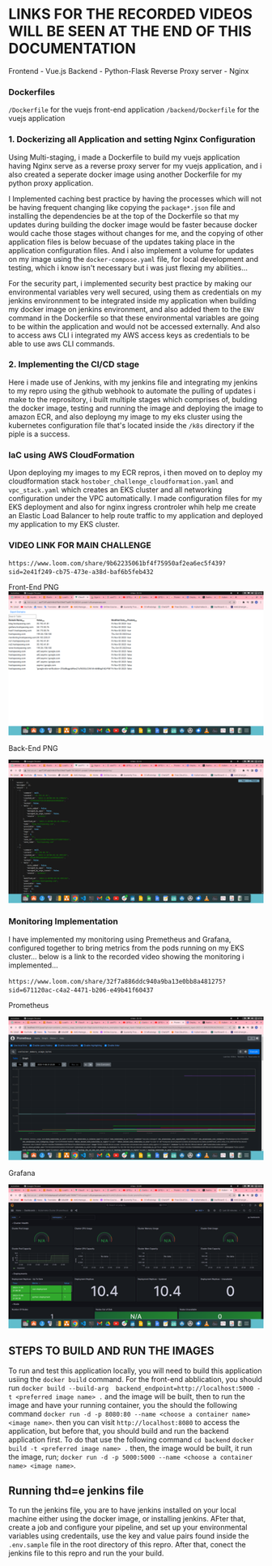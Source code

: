 # LINKS FOR THE RECORDED VIDEOS WILL BE SEEN AT THE END OF THIS DOCUMENTATION


Frontend - Vue.js 
Backend - Python-Flask
Reverse Proxy server - Nginx

### Dockerfiles

`/Dockerfile` for the vuejs front-end application
`/backend/Dockerfile` for the vuejs application

### 1. Dockerizing all Application and setting Nginx Configuration

Using Multi-staging, i made a Dockerfile to build my vuejs application having Nginx serve as a reverse proxy server for my vuejs application, and i also created a seperate docker image using another Dockerfile for my python proxy application.

I Implemented caching best practice by having the processes which will not be having frequent changing like copying the `package*.json` file and installing the dependencies be at the top of the Dockerfile so that my updates during building the docker image would be faster because docker would cache those stages without changes for me, and the copying of other application files is below becuase of the updates taking place in the application configuration files. And i also implement a volume for updates on my image using the `docker-compose.yaml` file, for local development and testing, which i know isn't necessary but i was just flexing my abilities...


For the security part, i implemented security best practice by making our environmental variables very well secured, using them as credentials on my jenkins environnment to be integrated inside my application when building my docker image on jenkins environment, and also added them to the `ENV` command in the Dockerfile so that these environmental variables are going to be within the application and would not be accessed externally. And also to access aws CLI i integrated my AWS access keys as credentials to be able to use aws CLI commands.


### 2. Implementing the CI/CD stage

Here i made use of Jenkins, with my jenkins file and integrating my jenkins to my repro using the github webhook to automate the pulling of updates i make to the reprository, i built multiple stages which comprises of, bulding the docker image, testing and running the image and deploying the image to amazon ECR, and also deployng my image to my eks cluster using the kubernetes configuration file that's located inside the `/k8s` directory if the piple is a success.


### IaC using AWS CloudFormation

Upon deploying my images to my ECR repros, i then moved on to deploy my cloudformation stack `hostober_challenge_cloudformation.yaml` and `vpc_stack.yaml` which creates an EKS cluster and all networking configuration under the VPC automatically. I made configuration files for my EKS deployment and also for nginx ingress crontroler whih help me create an Elastic Load Balancer to help route traffic to my application and deployed my application to my EKS cluster.



### VIDEO LINK FOR MAIN CHALLENGE
`https://www.loom.com/share/9b62235061bf4f75950af2ea6ec5f439?sid=2e41f249-cb75-473e-a38d-baf6b5feb432`


Front-End PNG
![frontend-application](<Screenshot from 2023-11-06 22-10-09.png>)

Back-End PNG

![backend-application](<Screenshot from 2023-11-06 22-10-29.png>)




### Monitoring Implementation

I have implemented my monitoring using Premetheus and Grafana, configured together to bring metrics from the pods running on my EKS cluster... below is a link to the recorded video showing the monitoring i implemented...

`https://www.loom.com/share/32f7a886ddc940a9ba13e0bb8a481275?sid=671120ac-c4a2-4471-b206-e49b41f60437`

Prometheus

![Prometheus](<Screenshot from 2023-11-06 22-10-02.png>)


Grafana 

![Grafana](<Screenshot from 2023-11-06 22-09-53.png>)


## STEPS TO BUILD AND RUN THE IMAGES

To run and test this application locally, you will need to build this application usiing the `docker build` command.
For the front-end abblication, you should run 
`docker build --build-arg  backend_endpoint=http://localhost:5000 -t <preferred image name> .` 
and the image will be built, then to run the image and have your running container, you the should the following command 
`docker run -d -p 8080:80 --name <choose a container name> <image name>`.
then you can visit `http://localhost:8080` to access the application, but before that, you should build and run the backend application first.
To do that use the following command
`cd backend`
`docker build -t <preferred image name> .`
then, the image would be built, it run the image, run;
`docker run -d -p 5000:5000 --name <choose a container name> <image name>`.


## Running thd=e jenkins file

To run the jenkins file, you are to have jenkins installed on your local machine either using the docker image, or installing jenkins.
AFter that, create a job and configure your pipeline, and set up your environmental variables using credentails, use the key and value pairs found inside the `.env.sample` file in the root directory of this repro. After that, conect the jenkins file to this repro and run the your build.

